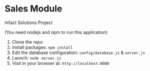 # Sales Module


Infact Solutions Project

(You need nodejs and npm to run this application)

1. Clone the repo
2. Install packages: `npm install`
3. Edit the database configuration: `config/database.js` & `server.js`
4. Launch: `node server.js`
5. Visit in your browser at: `http://localhost:8080`


